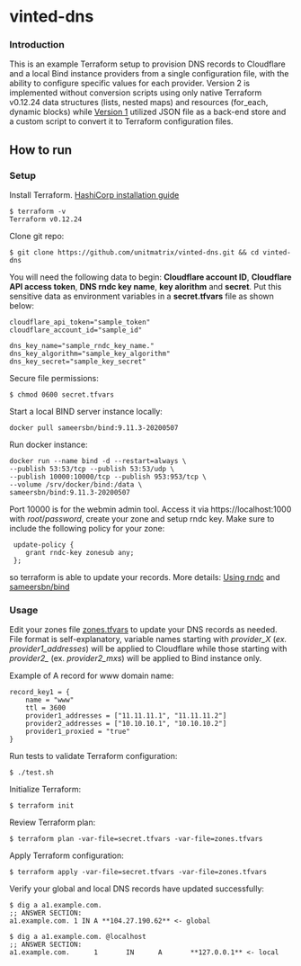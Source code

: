 # vinted-dns

### Introduction
This is an example Terraform setup to provision DNS records to Cloudflare and a local Bind instance providers from a single configuration file, with the ability to configure specific values for each provider. Version 2 is implemented without conversion scripts using only native Terraform v0.12.24 data structures (lists, nested maps) and resources (for_each, dynamic blocks) while [Version 1](https://github.com/unitmatrix/vinted-dns/tree/v1) utilized JSON file as a back-end store and a custom script to convert it to Terraform configuration files.

## How to run
### Setup

Install Terraform. [HashiCorp installation guide](https://learn.hashicorp.com/terraform/getting-started/install.html)

    $ terraform -v
    Terraform v0.12.24

Clone git repo:

    $ git clone https://github.com/unitmatrix/vinted-dns.git && cd vinted-dns

You will need the following data to begin: **Cloudflare account ID**, **Cloudflare API access token**, **DNS rndc key name**, **key alorithm** and **secret**. Put this sensitive data as environment variables in a **secret.tfvars** file as shown below:

    cloudflare_api_token="sample_token"
    cloudflare_account_id="sample_id"
    
    dns_key_name="sample_rndc_key_name."
    dns_key_algorithm="sample_key_algorithm"
    dns_key_secret="sample_key_secret"
    
Secure file permissions:

    $ chmod 0600 secret.tfvars

Start a local BIND server instance locally: 

    docker pull sameersbn/bind:9.11.3-20200507
    
Run docker instance:

    docker run --name bind -d --restart=always \
    --publish 53:53/tcp --publish 53:53/udp \
    --publish 10000:10000/tcp --publish 953:953/tcp \
    --volume /srv/docker/bind:/data \
    sameersbn/bind:9.11.3-20200507

 Port 10000 is for the webmin admin tool. Access it via https://localhost:1000 with *root*/*password*, create your zone and setup rndc key. Make sure to include the following policy for your zone:

     update-policy {
        grant rndc-key zonesub any;
     };
     
so terraform is able to update your records. More details: [Using rndc](https://www-uxsup.csx.cam.ac.uk/pub/doc/redhat/redhat7.3/rhl-rg-en-7.3/s1-bind-rndc.html)  and [sameersbn/bind](https://github.com/sameersbn/docker-bind)

### Usage
Edit your zones file [zones.tfvars](https://github.com/unitmatrix/vinted-dns/blob/master/zones.tfvars) to update your DNS records as needed. File format is self-explanatory, variable names starting with *provider_X* (*ex. provider1_addresses*) will be applied to Cloudflare while those starting with *provider2_* (ex. *provider2_mxs*) will be applied to Bind instance only.

Example of A record for www domain name:

    record_key1 = {
	    name = "www"
	    ttl = 3600
	    provider1_addresses = ["11.11.11.1", "11.11.11.2"]
	    provider2_addresses = ["10.10.10.1", "10.10.10.2"]
	    provider1_proxied = "true"
    }

Run tests to validate Terraform configuration:

    $ ./test.sh

Initialize Terraform:

    $ terraform init

Review Terraform plan:

    $ terraform plan -var-file=secret.tfvars -var-file=zones.tfvars

Apply Terraform configuration:

    $ terraform apply -var-file=secret.tfvars -var-file=zones.tfvars

Verify your global and local DNS records have updated successfully:

    $ dig a a1.example.com. 
    ;; ANSWER SECTION:
    a1.example.com. 1 IN A **104.27.190.62** <- global
    
    $ dig a a1.example.com. @localhost
    ;; ANSWER SECTION:
    a1.example.com.      1       IN      A       **127.0.0.1** <- local

